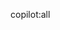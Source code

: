 <!--
Thank you for submitting a YOLOv5 🚀 Pull Request! We want to make contributing to YOLOv5 as easy and transparent as possible. A few tips to get you started:

- Search existing YOLOv5 [PRs](https://github.com/ultralytics/yolov5/pull) to see if a similar PR already exists.
- Link this PR to a YOLOv5 [issue](https://github.com/ultralytics/yolov5/issues) to help us understand what bug fix or feature is being implemented.
- Provide before and after profiling/inference/training results to help us quantify the improvement your PR provides (if applicable).

Please see our ✅ [Contributing Guide](https://docs.ultralytics.com/help/contributing) for more details.

Note that Copilot will summarize this PR below, do not modify the 'copilot:all' line.
-->

copilot:all

